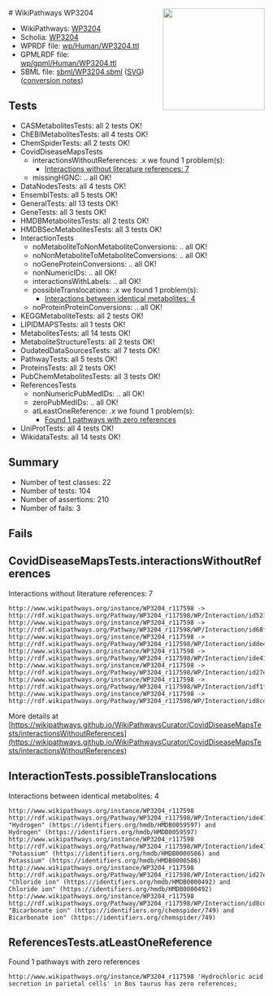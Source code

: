 <img style="float: right; width: 200px" src="../logo.png" />
# WikiPathways WP3204

* WikiPathways: [WP3204](https://identifiers.org/wikipathways:WP3204)
* Scholia: [WP3204](https://scholia.toolforge.org/wikipathways/WP3204)
* WPRDF file: [wp/Human/WP3204.ttl](../wp/Human/WP3204.ttl)
* GPMLRDF file: [wp/gpml/Human/WP3204.ttl](../wp/gpml/Human/WP3204.ttl)
* SBML file: [sbml/WP3204.sbml](../sbml/WP3204.sbml) ([SVG](../sbml/WP3204.svg)) ([conversion notes](../sbml/WP3204.txt))

## Tests
* CASMetabolitesTests: all 2 tests OK!
* ChEBIMetabolitesTests: all 4 tests OK!
* ChemSpiderTests: all 2 tests OK!
* CovidDiseaseMapsTests
    * interactionsWithoutReferences: .x we found 1 problem(s):
        * [Interactions without literature references: 7](#2e295935)
    * missingHGNC: .. all OK!
* DataNodesTests: all 4 tests OK!
* EnsemblTests: all 5 tests OK!
* GeneralTests: all 13 tests OK!
* GeneTests: all 3 tests OK!
* HMDBMetabolitesTests: all 2 tests OK!
* HMDBSecMetabolitesTests: all 3 tests OK!
* InteractionTests
    * noMetaboliteToNonMetaboliteConversions: .. all OK!
    * noNonMetaboliteToMetaboliteConversions: .. all OK!
    * noGeneProteinConversions: .. all OK!
    * nonNumericIDs: .. all OK!
    * interactionsWithLabels: .. all OK!
    * possibleTranslocations: .x we found 1 problem(s):
        * [Interactions between identical metabolites: 4](#d59038c7)
    * noProteinProteinConversions: .. all OK!
* KEGGMetaboliteTests: all 2 tests OK!
* LIPIDMAPSTests: all 1 tests OK!
* MetabolitesTests: all 14 tests OK!
* MetaboliteStructureTests: all 2 tests OK!
* OudatedDataSourcesTests: all 7 tests OK!
* PathwayTests: all 5 tests OK!
* ProteinsTests: all 2 tests OK!
* PubChemMetabolitesTests: all 3 tests OK!
* ReferencesTests
    * nonNumericPubMedIDs: .. all OK!
    * zeroPubMedIDs: .. all OK!
    * atLeastOneReference: .x we found 1 problem(s):
        * [Found 1 pathways with zero references](#35eb778e)
* UniProtTests: all 4 tests OK!
* WikidataTests: all 14 tests OK!


## Summary

* Number of test classes: 22
* Number of tests: 104
* Number of assertions: 210
* Number of fails: 3

## Fails

<a name="2e295935" />

## CovidDiseaseMapsTests.interactionsWithoutReferences

Interactions without literature references: 7
```
http://www.wikipathways.org/instance/WP3204_r117598 -> http://rdf.wikipathways.org/Pathway/WP3204_r117598/WP/Interaction/id52111a9a
http://www.wikipathways.org/instance/WP3204_r117598 -> http://rdf.wikipathways.org/Pathway/WP3204_r117598/WP/Interaction/id68fffdfa
http://www.wikipathways.org/instance/WP3204_r117598 -> http://rdf.wikipathways.org/Pathway/WP3204_r117598/WP/Interaction/idde4befb5
http://www.wikipathways.org/instance/WP3204_r117598 -> http://rdf.wikipathways.org/Pathway/WP3204_r117598/WP/Interaction/ide419581c
http://www.wikipathways.org/instance/WP3204_r117598 -> http://rdf.wikipathways.org/Pathway/WP3204_r117598/WP/Interaction/id27ea39e4
http://www.wikipathways.org/instance/WP3204_r117598 -> http://rdf.wikipathways.org/Pathway/WP3204_r117598/WP/Interaction/idf1f60b14
http://www.wikipathways.org/instance/WP3204_r117598 -> http://rdf.wikipathways.org/Pathway/WP3204_r117598/WP/Interaction/id8cdd2181
```

More details at [https://wikipathways.github.io/WikiPathwaysCurator/CovidDiseaseMapsTests/interactionsWithoutReferences](https://wikipathways.github.io/WikiPathwaysCurator/CovidDiseaseMapsTests/interactionsWithoutReferences)

<a name="d59038c7" />

## InteractionTests.possibleTranslocations

Interactions between identical metabolites: 4
```
http://www.wikipathways.org/instance/WP3204_r117598 http://rdf.wikipathways.org/Pathway/WP3204_r117598/WP/Interaction/ide419581c "Hydrogen" (https://identifiers.org/hmdb/HMDB0059597) and 
Hydrogen" (https://identifiers.org/hmdb/HMDB0059597)
http://www.wikipathways.org/instance/WP3204_r117598 http://rdf.wikipathways.org/Pathway/WP3204_r117598/WP/Interaction/ide419581c "Potassium" (https://identifiers.org/hmdb/HMDB0000586) and 
Potassium" (https://identifiers.org/hmdb/HMDB0000586)
http://www.wikipathways.org/instance/WP3204_r117598 http://rdf.wikipathways.org/Pathway/WP3204_r117598/WP/Interaction/id27ea39e4 "Chloride ion" (https://identifiers.org/hmdb/HMDB0000492) and 
Chloride ion" (https://identifiers.org/hmdb/HMDB0000492)
http://www.wikipathways.org/instance/WP3204_r117598 http://rdf.wikipathways.org/Pathway/WP3204_r117598/WP/Interaction/id8cdd2181 "Bicarbonate ion" (https://identifiers.org/chemspider/749) and 
Bicarbonate ion" (https://identifiers.org/chemspider/749)
```

<a name="35eb778e" />

## ReferencesTests.atLeastOneReference

Found 1 pathways with zero references
```
http://www.wikipathways.org/instance/WP3204_r117598 'Hydrochloric acid secretion in parietal cells' in Bos taurus has zero references; 
```

